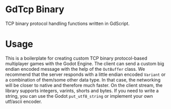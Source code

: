 # GdTcp Binary
TCP binary protocol handling functions written in GdScript.
# Usage
This is a boilerplate for creating custom TCP binary protocol-based multiplayer games with the Godot Engine.
The client can send a custom big endian encoded message with the help of the `OutBuffer` class.
We recommend that the server responds with a little endian encoded `Variant` or a combination of them/some other data type. In that case, the networking will be closer to native and therefore much faster. On the client stream, the library supports integers, varints, shorts and bytes. If you need to write a string, you can use the Godot `put_utf8_string` or implement your own utf/ascii encoder.
